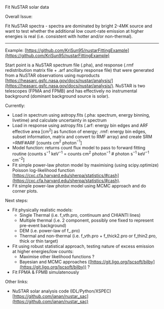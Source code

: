 Fit NuSTAR solar data

Overall Issue:

Fit NuSTAR spectra - spectra are dominated by bright 2-4MK source and want to test whether the additional low count-rate emission at higher energies is real (i.e. consistent with hotter and/or non-thermal).

---

Example:
[https://github.com/KriSun95/nustarFittingExample](https://github.com/KriSun95/nustarFittingExample)

Start point is a NuSTAR spectrum file (.pha), and response (.rmf redistribution matrix file + .arf ancillary response file) that were generated from a NuSTAR observations using nuproducts [https://heasarc.gsfc.nasa.gov/docs/nustar/analysis/](https://heasarc.gsfc.nasa.gov/docs/nustar/analysis/). NuSTAR is two telescopes (FPMA and FPMB) and has effectively no instrumental background (dominant background source is solar).

Currently:

* Load in spectrum using astropy.fits (.pha: spectrum, energy binning, livetime) and calculate uncertainty in spectrum
* Load in response using astropy.fits (.arf: energy bin edges and ARF effective area [cm$^2$] as function of energy; .rmf: energy bin edges, subset information, matrix and convert to RMF array) and create SRM =RMF#ARF [counts cm$^2$ photon$^{-1}$]
* Model function: returns count flux model to pass to forward fitting routine (counts s$^{-1}$ keV$^{-1}$ = counts cm$^2$ photon$^{-1}$ # photon s$^{-1}$ keV$^{-1}$ cm$^{-2}$]
* Fit simple power-law photon model by maximising (using scipy.optimize) Poisson log-likelihood function [https://cxc.cfa.harvard.edu/sherpa/statistics/#cash](https://cxc.cfa.harvard.edu/sherpa/statistics/#cash).
* Fit simple power-law photon model using MCMC approach and do corner plots.

Next steps:

* Fit physically realistic models:
	* Single Thermal (i.e. f\_vth.pro, continuum and CHIANTI lines)
	* Multiple thermal (i.e. 2 component, possibly one fixed to represent pre-event background) 
	* DEM (i.e. power-law of f\_.pro)
	* Thermal and non-thermal (i.e. f\_vth.pro + f\_thick2.pro or f\_thin2.pro, thick or thin target)
* Fit using robust statistical approach, testing nature of excess emission at higher energies/low counts:
	* Maximise other likelihood functions ?
	* Bayesian and MCMC approaches ([https://git.ligo.org/lscsoft/bilby](https://git.ligo.org/lscsoft/bilby)) ?
* Fit FPMA & FPMB simulatenously

Other links:

* NuSTAR solar analysis code (IDL/Python/XSPEC) [https://github.com/ianan/nustar_sac](https://github.com/ianan/nustar_sac)
